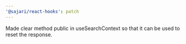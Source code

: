 ```yaml
---
'@sajari/react-hooks': patch
---
```


Made clear method public in useSearchContext so that it can be used to reset the response.
